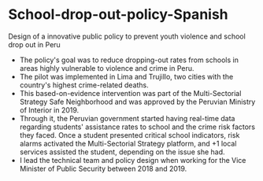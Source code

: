 # School-drop-out-policy-Spanish
Design of a innovative public policy to prevent youth violence and school drop out in Peru

+ The policy's goal was to reduce dropping-out rates from schools in areas highly vulnerable to violence and crime in Peru. 
+ The pilot was implemented in Lima and Trujillo, two cities with the country's highest crime-related deaths.
+ This based-on-evidence intervention was part of the Multi-Sectorial Strategy Safe Neighborhood and was approved by the Peruvian Ministry of Interior in 2019. 
+ Through it, the Peruvian government started having real-time data regarding students' assistance rates to school and the crime risk factors they faced. Once a student presented critical school indicators, risk alarms activated the Multi-Sectorial Strategy platform, and +1 local services assisted the student, depending on the issue she had.
+ I lead the technical team and policy design when working for the Vice Minister of Public Security between 2018 and 2019.
